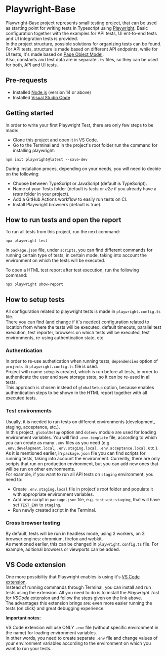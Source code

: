 # Playwright-Base

Playwright-Base project represents small testing project, that can be used as starting point for writing tests in Typescript using [Playwright](https://playwright.dev/). Basic configuration together with the examples for API tests, UI ent-to-end tests and UI integration tests is provided.</br>
In the project structure, possible solutions for organizing tests can be found. For API tests, structure is made based on different API endpoints, while for UI tests, it's made based on [Page Object Model](https://playwright.dev/docs/pom).</br>
Also, constants and test data are in separate `.ts` files, so they can be used for both, API and UI tests.</br>

## Pre-requests

- Installed [Node.js](https://nodejs.org/en) (version 14 or above)
- Installed [Visual Studio Code](https://code.visualstudio.com/)

## Getting started

In order to write your first Playwright Test, there are only few steps to be made:</br>

- Clone this project and open it in VS Code.</br>
- Go to the Terminal and in the project's root folder run the command for installing playwright:<br/>

```
npm init playwright@latest --save-dev
```

During instalation proces, depending on your needs, you will need to decide on the following:</br>

- Choose between TypeScript or JavaScript (default is TypeScript).</br>
- Name of your Tests folder (default is _tests_ or _e2e_ if you already have a _tests_ folder in your project).</br>
- Add a GitHub Actions workflow to easily run tests on CI.</br>
- Install Playwright browsers (default is true).</br>

## How to run tests and open the report

To run all tests from this project, run the next command:<br/>

```
npx playwright test
```

In `package.json` file, under `scripts`, you can find different commands for running certain type of tests, in certain mode, taking into account the environment on which the tests will be executed.<br/>

To open a HTML test report after test execution, run the following command:<br/>

```
npx playwright show-report
```

## How to setup tests

All configuration related to playwright tests is made in `playwright.config.ts` file.</br>
There you can find (and change if it's needed) configuration related to location from where the tests will be executed, default timeouts, parallel test execution, test reporter, browsers on which tests will be executed, test environments, re-using authentication state, etc.</br>

### Authentication

In order to re-use authetication when running tests, `dependencies` option of `projects` in `playwright.config.ts` file is used.</br>
Project with name `setup` is created, which is run before all tests, in order to authenticate the user and save storage state, so it can be re-used in all tests.</br>
This approach is chosen instead of `globalSetup` option, because enables authentication steps to be shown in the HTML report together with all executed tests.</br>

### Test environments

Usually, it is needed to run tests on different environments (development, staging, acceptance, etc.).</br>
In this project, `globalSetup` option and `dotenv` module are used for loading environment variables. You will find `.env.template` file, according to which you can create as many `.env` files as you need (e.g. `.env.development.local`, `.env.staging.local`, `.env.acceptance.local`, etc.). As it is mentioned earlier, in `package.json` file you can find scripts for running tests, taking into account the environment. Currently, there are only scripts that run on production environment, but you can add new ones that will be run on other environments.</br>
For example, if you want to run all API tests on `staging` environment, you need to:</br>

- Create `.env.staging.local` file in project's root folder and populate it with appropriate environment variables.</br>
- Add new script in `package.json` file, e.g. `test:api:staging`, that will have set `TEST_ENV` to `staging`.</br>
- Run newly created script in the Terminal.</br>

### Cross browser testing

By default, tests will be run in headless mode, using 3 workers, on 3 browser engines: chromium, firefox and webkit.</br>
As mentioned earlier, this can be changed in `playwright.config.ts` file. For example, aditional browsers or viewports can be added.</br>

## VS Code extension

One more possibility that Playwright enables is using it's [VS Code extension](https://playwright.dev/docs/getting-started-vscode).</br>
Instead of running commands through Terminal, you can install and run tests using the extension. All you need to do is to install the _Playwright Test for VSCode_ extension and follow the steps given on the link above.</br>
The advantages this extension brings are: even more easier running the tests (on click) and great debugging experience.</br>

**Important notes:**

VS Code extension will use ONLY `.env` file (without specific environment in the name) for loading environment variables.</br>
In other words, you need to create separate `.env` file and change values of your environment variables according to the environment on which you want to run your tests.</br>

